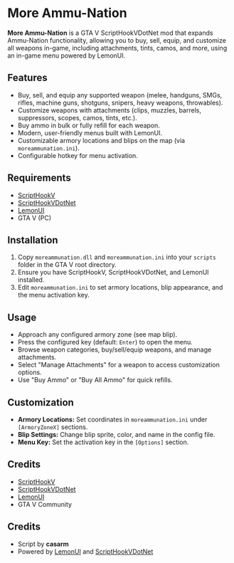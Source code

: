 
  <h1>More Ammu-Nation</h1>
  <p>
    <strong>More Ammu-Nation</strong> is a GTA V ScriptHookVDotNet mod that expands Ammu-Nation functionality, allowing you to buy, sell, equip, and customize all weapons in-game, including attachments, tints, camos, and more, using an in-game menu powered by LemonUI.
  </p>

  <div class="section">
    <h2>Features</h2>
    <ul>
      <li>Buy, sell, and equip any supported weapon (melee, handguns, SMGs, rifles, machine guns, shotguns, snipers, heavy weapons, throwables).</li>
      <li>Customize weapons with attachments (clips, muzzles, barrels, suppressors, scopes, camos, tints, etc.).</li>
      <li>Buy ammo in bulk or fully refill for each weapon.</li>
      <li>Modern, user-friendly menus built with LemonUI.</li>
      <li>Customizable armory locations and blips on the map (via <code>moreammunation.ini</code>).</li>
      <li>Configurable hotkey for menu activation.</li>
    </ul>
  </div>

  <div class="section">
    <h2>Requirements</h2>
    <ul>
      <li><a href="http://www.dev-c.com/gtav/scripthookv/">ScriptHookV</a></li>
      <li><a href="https://github.com/crosire/scripthookvdotnet">ScriptHookVDotNet</a></li>
      <li><a href="https://github.com/LemonUIbyLemon/LemonUI">LemonUI</a></li>
      <li>GTA V (PC)</li>
    </ul>
  </div>

  <div class="section">
    <h2>Installation</h2>
    <ol>
      <li>Copy <code>moreammunation.dll</code> and <code>moreammunation.ini</code> into your <code>scripts</code> folder in the GTA V root directory.</li>
      <li>Ensure you have ScriptHookV, ScriptHookVDotNet, and LemonUI installed.</li>
      <li>Edit <code>moreammunation.ini</code> to set armory locations, blip appearance, and the menu activation key.</li>
    </ol>
  </div>

  <div class="section">
    <h2>Usage</h2>
    <ul>
      <li>Approach any configured armory zone (see map blip).</li>
      <li>Press the configured key (default: <code>Enter</code>) to open the menu.</li>
      <li>Browse weapon categories, buy/sell/equip weapons, and manage attachments.</li>
      <li>Select "Manage Attachments" for a weapon to access customization options.</li>
      <li>Use "Buy Ammo" or "Buy All Ammo" for quick refills.</li>
    </ul>
  </div>

  <div class="section">
    <h2>Customization</h2>
    <ul>
      <li><strong>Armory Locations:</strong> Set coordinates in <code>moreammunation.ini</code> under <code>[ArmoryZoneX]</code> sections.</li>
      <li><strong>Blip Settings:</strong> Change blip sprite, color, and name in the config file.</li>
      <li><strong>Menu Key:</strong> Set the activation key in the <code>[Options]</code> section.</li>
    </ul>
  </div>

  <div class="section">
    <h2>Credits</h2>
    <ul>
      <li><a href="http://www.dev-c.com/gtav/scripthookv/">ScriptHookV</a></li>
      <li><a href="https://github.com/crosire/scripthookvdotnet">ScriptHookVDotNet</a></li>
      <li><a href="https://github.com/LemonUIbyLemon/LemonUI">LemonUI</a></li>
      <li>GTA V Community</li>
    </ul>
  </div>

  <div class="section">
    <h2>Credits</h2>
    <ul>
      <li>Script by <strong>casarm</strong></li>
      <li>Powered by <a href="https://github.com/LemonUIbyLemon/LemonUI">LemonUI</a> and <a href="https://github.com/crosire/scripthookvdotnet">ScriptHookVDotNet</a></li>
    </ul>
  </div>
